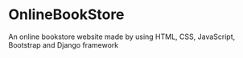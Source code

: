 # OnlineBookStore
An online bookstore website made by using HTML, CSS, JavaScript, Bootstrap and Django framework
